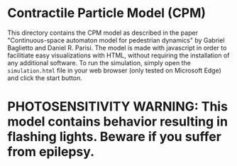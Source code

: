 # Contractile Particle Model (CPM)

This directory contains the CPM model as described in the paper "Continuous-space automaton model for pedestrian dynamics" by Gabriel Baglietto and Daniel R. Parisi.
The model is made with javascript in order to facilitiate easy visualizations with HTML, without requiring the installation of any additional software.
To run the simulation, simply open the `simulation.html` file in your web browser (only tested on Microsoft Edge) and click the start button.

# PHOTOSENSITIVITY WARNING: This model contains behavior resulting in flashing lights. Beware if you suffer from epilepsy.
